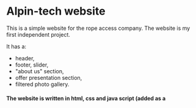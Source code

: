 # Alpin-tech website

This is a simple website for the rope access company. The website is my first independent project. 

It has a:
- header, 
- footer, slider, 
- "about us" section, 
- offer presentation section,
- filtered photo gallery. 

#### The website is written in html, css and java script (added as a <script> tags at the end of the html).

It has responsive styles that works on tablets and smartphones. For smaller screens there is a hamburger menu in the nav bar.
